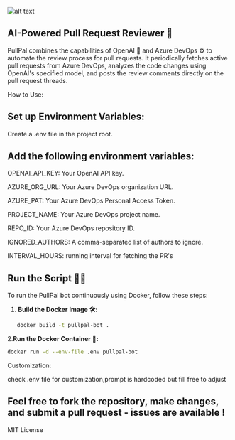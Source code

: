 

![alt text](https://i.ibb.co/c2Fqyp7/IMG-7647.png)

## AI-Powered Pull Request Reviewer 🚀

PullPal combines the capabilities of OpenAI 🧠 and Azure DevOps ⚙️ to automate the review process for pull requests.
It periodically fetches active pull requests from Azure DevOps, analyzes the code changes using OpenAI's specified model,
and posts the review comments directly on the pull request threads.


How to Use:

## Set up Environment Variables:

Create a .env file in the project root.
## Add the following environment variables:
OPENAI_API_KEY: Your OpenAI API key.

AZURE_ORG_URL: Your Azure DevOps organization URL.

AZURE_PAT: Your Azure DevOps Personal Access Token.

PROJECT_NAME: Your Azure DevOps project name.

REPO_ID: Your Azure DevOps repository ID.

IGNORED_AUTHORS: A comma-separated list of authors to ignore.

INTERVAL_HOURS: running interval for fetching the PR's

## Run the Script 🏃‍♂️

To run the PullPal bot continuously using Docker, follow these steps:

1. **Build the Docker Image 🛠️:**
```sh
   docker build -t pullpal-bot .
   ```
2.**Run the Docker Container 🐋:**
```sh
docker run -d --env-file .env pullpal-bot
```

Customization:

check .env file for customization,prompt is hardcoded but fill free to adjust



 ## Feel free to fork the repository, make changes, and submit a pull request - issues are available !

MIT License
